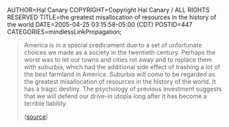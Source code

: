 AUTHOR=Hal Canary
COPYRIGHT=Copyright Hal Canary / ALL RIGHTS RESERVED
TITLE=the greatest misallocation of resources in the history of the world
DATE=2005-04-25 03:15:58-05:00 (CDT)
POSTID=447
CATEGORIES=mindlessLinkPropagation;

> America is in a special predicament due to a set of unfortunate choices we made as a society in the twentieth century. Perhaps the worst was to let our towns and cities rot away and to replace them with suburbia, which had the additional side effect of trashing a lot of the best farmland in America. Suburbia will come to be regarded as the greatest misallocation of resources in the history of the world. It has a tragic destiny. The psychology of previous investment suggests that we will defend our drive-in utopia long after it has become a terrible liability.
> 
> ([source](http://www.rollingstone.com/politics/story/_/id/7203633?pageid=rs.Home&pageregion=single7))
